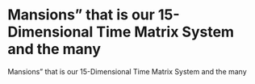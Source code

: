 # Mansions” that is our 15-Dimensional Time Matrix System and the many

Mansions” that is our 15-Dimensional Time Matrix System and the many